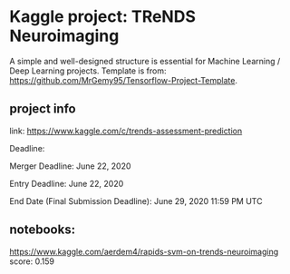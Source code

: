 # Kaggle project: TReNDS Neuroimaging

A simple and well-designed structure is essential for Machine Learning / Deep Learning projects. Template is from: https://github.com/MrGemy95/Tensorflow-Project-Template. 

## project info

link: https://www.kaggle.com/c/trends-assessment-prediction

Deadline: 

Merger Deadline: June 22, 2020

Entry Deadline: June 22, 2020

End Date (Final Submission Deadline): June 29, 2020 11:59 PM UTC

## notebooks:

https://www.kaggle.com/aerdem4/rapids-svm-on-trends-neuroimaging
score: 0.159
